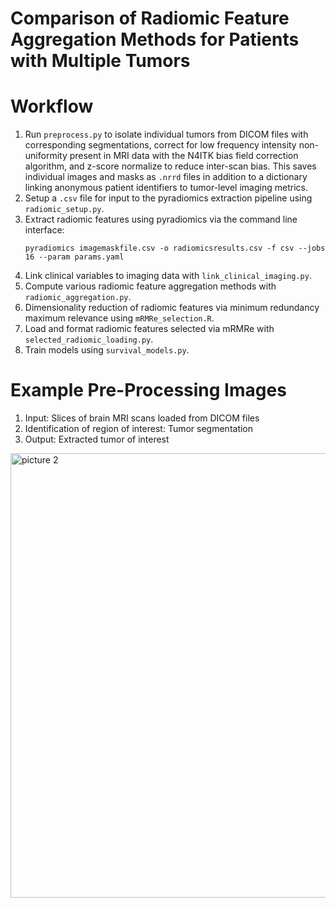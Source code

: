 # Comparison of Radiomic Feature Aggregation Methods for Patients with Multiple Tumors 

# Workflow

1. Run `preprocess.py` to isolate individual tumors from DICOM files with corresponding segmentations, correct for low 
frequency intensity non-uniformity present in MRI data with the N4ITK bias field correction algorithm, and z-score 
normalize to reduce inter-scan bias. This saves individual images and masks as `.nrrd` files in addition to a dictionary 
linking anonymous patient identifiers to tumor-level imaging metrics.
2. Setup a `.csv` file for input to the pyradiomics extraction pipeline using `radiomic_setup.py`.
3. Extract radiomic features using pyradiomics via the command line interface:
    ````
    pyradiomics imagemaskfile.csv -o radiomicsresults.csv -f csv --jobs 16 --param params.yaml
    ````
4. Link clinical variables to imaging data with `link_clinical_imaging.py`.
5. Compute various radiomic feature aggregation methods with `radiomic_aggregation.py`.
6. Dimensionality reduction of radiomic features via minimum redundancy maximum relevance using `mRMRe_selection.R`.
7. Load and format radiomic features selected via mRMRe with `selected_radiomic_loading.py`.
8. Train models using `survival_models.py`.

# Example Pre-Processing Images
1. Input: Slices of brain MRI scans loaded from DICOM files
2. Identification of region of interest: Tumor segmentation
3. Output: Extracted tumor of interest

<img width="711" alt="picture 2" src="https://user-images.githubusercontent.com/51829815/97620085-6fe7a280-19f7-11eb-8a9c-a46526bddde3.png">
 

